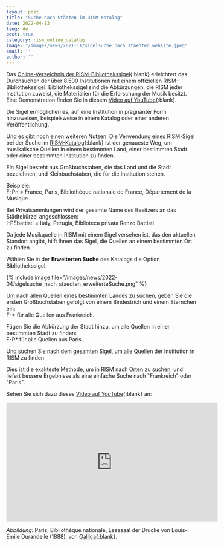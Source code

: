 ```yaml
---
layout: post
title: "Suche nach Städten im RISM-Katalog"
date: 2022-04-13
lang: de
post: true
category: rism_online_catalog
image: "/images/news/2021-11/sigelsuche_nach_staedten_website.jpeg"
email: ''
author: ''
---
```


Das [Online-Verzeichnis der RISM-Bibliothekssigel](https://rism.info/de/community/sigla.html){:blank} erleichtert das Durchsuchen der über 8.500 Institutionen mit einem offiziellen RISM-Bibliothekssigel. Bibliothekssigel sind die Abkürzungen, die RISM jeder Institution zuweist, die Materialien für die Erforschung der Musik besitzt. Eine Demonstration finden Sie in diesem [Video auf YouTube](https://youtu.be/eeCp_7V1nm0){:blank}.

Die Sigel ermöglichen es, auf eine Institution in prägnanter Form hinzuweisen, beispielsweise in einem Katalog oder einer anderen Veröffentlichung.

Und es gibt noch einen weiteren Nutzen: Die Verwendung eines RISM-Sigel bei der Suche im [RISM-Katalog](https://opac.rism.info/de/hauptmenu/kachelmenu){:blank} ist der genaueste Weg, um musikalische Quellen in einem bestimmten Land, einer bestimmten Stadt oder einer bestimmten Institution zu finden.

Ein Sigel besteht aus Großbuchstaben, die das Land und die Stadt bezeichnen, und Kleinbuchstaben, die für die Institution stehen.

Beispiele:\
F-Pn = France, Paris, Bibliothèque nationale de France, Département de la Musique

Bei Privatsammlungen wird der gesamte Name des Besitzers an das Städtekürzel angeschlossen:\
I-PEbattisti = Italy, Perugia, Biblioteca privata Renzo Battisti

Da jede Musikquelle in RISM mit einem Sigel versehen ist, das den aktuellen Standort angibt, hilft Ihnen das Sigel, die Quellen an einem bestimmten Ort zu finden.

Wählen Sie in der **Erweiterten Suche** des Katalogs die Option Bibliothekssigel.

{% include image file="/images/news/2022-04/sigelsuche_nach_staedten_erweiterteSuche.png" %}

Um nach allen Quellen eines bestimmten Landes zu suchen, geben Sie die ersten Großbuchstaben gefolgt von einem Bindestrich und einem Sternchen ein:\
F-* für alle Quellen aus Frankreich.

Fügen Sie die Abkürzung der Stadt hinzu, um alle Quellen in einer bestimmten Stadt zu finden:\
F-P* für alle Quellen aus Paris..

Und suchen Sie nach dem gesamten Sigel, um alle Quellen der Institution in RISM zu finden.

Dies ist die exakteste Methode, um in RISM nach Orten zu suchen, und liefert bessere Ergebnisse als eine einfache Suche nach "Frankreich" oder "Paris".

Sehen Sie sich dazu dieses [Video auf YouTube](https://youtu.be/KxE95x1oSLc){:blank} an:

<iframe width="560" height="315" src="https://www.youtube.com/embed/KxE95x1oSLc" title="YouTube video player" frameborder="0" allow="accelerometer; autoplay; clipboard-write; encrypted-media; gyroscope; picture-in-picture" allowfullscreen></iframe>


_Abbildung_: Paris, Bibliothèque nationale, Lesesaal der Drucke von Louis-Émile Durandelle (1888), von [Gallica](https://gallica.bnf.fr/ark:/12148/btv1b530281340){:blank}.
